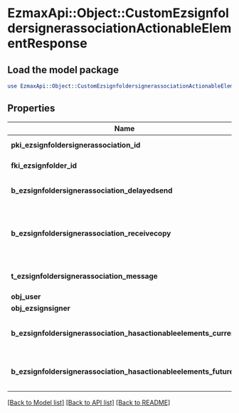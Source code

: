 # EzmaxApi::Object::CustomEzsignfoldersignerassociationActionableElementResponse

## Load the model package
```perl
use EzmaxApi::Object::CustomEzsignfoldersignerassociationActionableElementResponse;
```

## Properties
Name | Type | Description | Notes
------------ | ------------- | ------------- | -------------
**pki_ezsignfoldersignerassociation_id** | **int** | The unique ID of the Ezsignfoldersignerassociation | 
**fki_ezsignfolder_id** | **int** | The unique ID of the Ezsignfolder | 
**b_ezsignfoldersignerassociation_delayedsend** | **boolean** | If this flag is true the signatory is part of a delayed send. | 
**b_ezsignfoldersignerassociation_receivecopy** | **boolean** | If this flag is true. The signatory will receive a copy of every signed Ezsigndocument even if it ain&#39;t required to sign the document. | 
**t_ezsignfoldersignerassociation_message** | **string** | A custom text message that will be added to the email sent. | 
**obj_user** | [**EzsignfoldersignerassociationResponseCompoundUser**](EzsignfoldersignerassociationResponseCompoundUser.md) |  | [optional] 
**obj_ezsignsigner** | [**EzsignsignerResponseCompound**](EzsignsignerResponseCompound.md) |  | [optional] 
**b_ezsignfoldersignerassociation_hasactionableelements_current** | **boolean** | Indicates if the Ezsignfoldersignerassociation has actionable elements in the current step | 
**b_ezsignfoldersignerassociation_hasactionableelements_future** | **boolean** | Indicates if the Ezsignfoldersignerassociation has actionable elements in a future step | [optional] 

[[Back to Model list]](../README.md#documentation-for-models) [[Back to API list]](../README.md#documentation-for-api-endpoints) [[Back to README]](../README.md)


